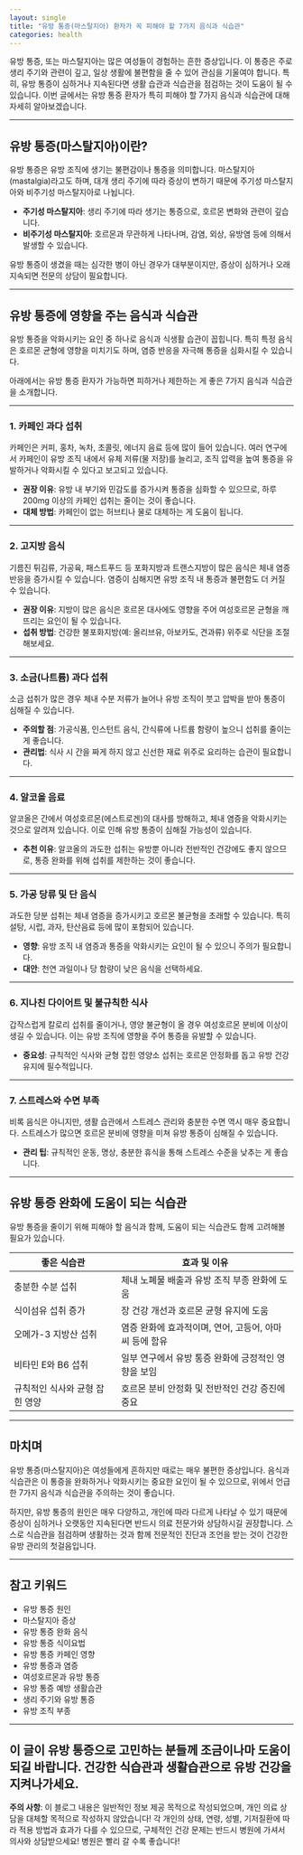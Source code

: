 ```yaml
---
layout: single
title: "유방 통증(마스탈지아) 환자가 꼭 피해야 할 7가지 음식과 식습관"
categories: health
---
```

유방 통증, 또는 마스탈지아는 많은 여성들이 경험하는 흔한 증상입니다. 이 통증은 주로 생리 주기와 관련이 깊고, 일상 생활에 불편함을 줄 수 있어 관심을 기울여야 합니다. 특히, 유방 통증이 심하거나 지속된다면 생활 습관과 식습관을 점검하는 것이 도움이 될 수 있습니다. 이번 글에서는 유방 통증 환자가 특히 피해야 할 7가지 음식과 식습관에 대해 자세히 알아보겠습니다.

---

## 유방 통증(마스탈지아)이란?

유방 통증은 유방 조직에 생기는 불편감이나 통증을 의미합니다. 마스탈지아(mastalgia)라고도 하며, 대개 생리 주기에 따라 증상이 변하기 때문에 주기성 마스탈지아와 비주기성 마스탈지아로 나뉩니다.

- **주기성 마스탈지아**: 생리 주기에 따라 생기는 통증으로, 호르몬 변화와 관련이 깊습니다.
- **비주기성 마스탈지아**: 호르몬과 무관하게 나타나며, 감염, 외상, 유방염 등에 의해서 발생할 수 있습니다.

유방 통증이 생겼을 때는 심각한 병이 아닌 경우가 대부분이지만, 증상이 심하거나 오래 지속되면 전문의 상담이 필요합니다.

---

## 유방 통증에 영향을 주는 음식과 식습관

유방 통증을 악화시키는 요인 중 하나로 음식과 식생활 습관이 꼽힙니다. 특히 특정 음식은 호르몬 균형에 영향을 미치기도 하며, 염증 반응을 자극해 통증을 심화시킬 수 있습니다.

아래에서는 유방 통증 환자가 가능하면 피하거나 제한하는 게 좋은 7가지 음식과 식습관을 소개합니다.

---

### 1. 카페인 과다 섭취

카페인은 커피, 홍차, 녹차, 초콜릿, 에너지 음료 등에 많이 들어 있습니다. 여러 연구에서 카페인이 유방 조직 내에서 유체 저류(물 저장)를 늘리고, 조직 압력을 높여 통증을 유발하거나 악화시킬 수 있다고 보고되고 있습니다.

- **권장 이유**: 유방 내 부기와 민감도를 증가시켜 통증을 심화할 수 있으므로, 하루 200mg 이상의 카페인 섭취는 줄이는 것이 좋습니다.
- **대체 방법**: 카페인이 없는 허브티나 물로 대체하는 게 도움이 됩니다.

---

### 2. 고지방 음식

기름진 튀김류, 가공육, 패스트푸드 등 포화지방과 트랜스지방이 많은 음식은 체내 염증 반응을 증가시킬 수 있습니다. 염증이 심해지면 유방 조직 내 통증과 불편함도 더 커질 수 있습니다.

- **권장 이유**: 지방이 많은 음식은 호르몬 대사에도 영향을 주어 여성호르몬 균형을 깨뜨리는 요인이 될 수 있습니다.
- **섭취 방법**: 건강한 불포화지방(예: 올리브유, 아보카도, 견과류) 위주로 식단을 조절해보세요.

---

### 3. 소금(나트륨) 과다 섭취

소금 섭취가 많은 경우 체내 수분 저류가 늘어나 유방 조직이 붓고 압박을 받아 통증이 심해질 수 있습니다.

- **주의할 점**: 가공식품, 인스턴트 음식, 간식류에 나트륨 함량이 높으니 섭취를 줄이는 게 좋습니다.
- **관리법**: 식사 시 간을 짜게 하지 않고 신선한 재료 위주로 요리하는 습관이 필요합니다.

---

### 4. 알코올 음료

알코올은 간에서 여성호르몬(에스트로겐)의 대사를 방해하고, 체내 염증을 악화시키는 것으로 알려져 있습니다. 이로 인해 유방 통증이 심해질 가능성이 있습니다.

- **추천 이유**: 알코올의 과도한 섭취는 유방뿐 아니라 전반적인 건강에도 좋지 않으므로, 통증 완화를 위해 섭취를 제한하는 것이 좋습니다.

---

### 5. 가공 당류 및 단 음식

과도한 당분 섭취는 체내 염증을 증가시키고 호르몬 불균형을 초래할 수 있습니다. 특히 설탕, 시럽, 과자, 탄산음료 등에 많이 포함되어 있습니다.

- **영향**: 유방 조직 내 염증과 통증을 악화시키는 요인이 될 수 있으니 주의가 필요합니다.
- **대안**: 천연 과일이나 당 함량이 낮은 음식을 선택하세요.

---

### 6. 지나친 다이어트 및 불규칙한 식사

갑작스럽게 칼로리 섭취를 줄이거나, 영양 불균형이 올 경우 여성호르몬 분비에 이상이 생길 수 있습니다. 이는 유방 조직에 영향을 주어 통증을 유발할 수 있습니다.

- **중요성**: 규칙적인 식사와 균형 잡힌 영양소 섭취는 호르몬 안정화를 돕고 유방 건강 유지에 필수적입니다.

---

### 7. 스트레스와 수면 부족

비록 음식은 아니지만, 생활 습관에서 스트레스 관리와 충분한 수면 역시 매우 중요합니다. 스트레스가 많으면 호르몬 분비에 영향을 미쳐 유방 통증이 심해질 수 있습니다.

- **관리 팁**: 규칙적인 운동, 명상, 충분한 휴식을 통해 스트레스 수준을 낮추는 게 좋습니다.

---

## 유방 통증 완화에 도움이 되는 식습관

유방 통증을 줄이기 위해 피해야 할 음식과 함께, 도움이 되는 식습관도 함께 고려해볼 필요가 있습니다.

| 좋은 식습관          | 효과 및 이유                                        |
|-----------------|---------------------------------------------|
| 충분한 수분 섭취       | 체내 노폐물 배출과 유방 조직 부종 완화에 도움               |
| 식이섬유 섭취 증가     | 장 건강 개선과 호르몬 균형 유지에 도움                      |
| 오메가-3 지방산 섭취    | 염증 완화에 효과적이며, 연어, 고등어, 아마씨 등에 함유          |
| 비타민 E와 B6 섭취     | 일부 연구에서 유방 통증 완화에 긍정적인 영향을 보임           |
| 규칙적인 식사와 균형 잡힌 영양 | 호르몬 분비 안정화 및 전반적인 건강 증진에 중요                  |

---

## 마치며

유방 통증(마스탈지아)은 여성들에게 흔하지만 때로는 매우 불편한 증상입니다. 음식과 식습관은 이 통증을 완화하거나 악화시키는 중요한 요인이 될 수 있으므로, 위에서 언급한 7가지 음식과 식습관을 주의하는 것이 좋습니다.

하지만, 유방 통증의 원인은 매우 다양하고, 개인에 따라 다르게 나타날 수 있기 때문에 증상이 심하거나 오랫동안 지속된다면 반드시 의료 전문가와 상담하시길 권장합니다. 스스로 식습관을 점검하며 생활하는 것과 함께 전문적인 진단과 조언을 받는 것이 건강한 유방 관리의 첫걸음입니다.

---

## 참고 키워드

- 유방 통증 원인
- 마스탈지아 증상
- 유방 통증 완화 음식
- 유방 통증 식이요법
- 유방 통증 카페인 영향
- 유방 통증과 염증
- 여성호르몬과 유방 통증
- 유방 통증 예방 생활습관
- 생리 주기와 유방 통증
- 유방 조직 부종

---

이 글이 유방 통증으로 고민하는 분들께 조금이나마 도움이 되길 바랍니다. 건강한 식습관과 생활습관으로 유방 건강을 지켜나가세요.
---

**주의 사항**: 이 블로그 내용은 일반적인 정보 제공 목적으로 작성되었으며, 개인 의료 상담을 대체할 목적으로 작성하지 않았습니다! 각 개인의 상태, 연령, 성별, 기저질환에 따라 적용 방법과 효과가 다를 수 있으므로, 구체적인 건강 문제는 반드시 병원에 가셔서 의사와 상담받으세요! 병원은 빨리 갈 수록 좋습니다!
